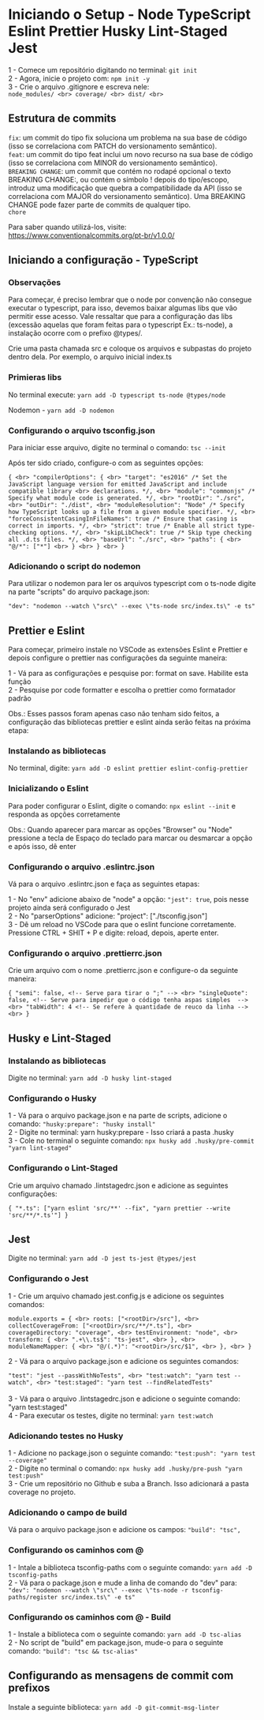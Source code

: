 # Iniciando o Setup - Node TypeScript Eslint Prettier Husky Lint-Staged Jest

1 - Comece um repositório digitando no terminal: `git init` <br>
2 - Agora, inicie o projeto com: `npm init -y` <br> 
3 - Crie o arquivo .gitignore e escreva nele: <br>
`
node_modules/ <br>
coverage/ <br>
dist/ <br>
`

## Estrutura de commits

`fix`: um commit do tipo fix soluciona um problema na sua base de código (isso se correlaciona com PATCH do versionamento semântico). <br>
`feat`: um commit do tipo feat inclui um novo recurso na sua base de código (isso se correlaciona com MINOR do versionamento semântico). <br>
`BREAKING CHANGE`: um commit que contém no rodapé opcional o texto BREAKING CHANGE:, ou contém o símbolo ! depois do tipo/escopo, introduz uma modificação que quebra a compatibilidade da API (isso se correlaciona com MAJOR do versionamento semântico). Uma BREAKING CHANGE pode fazer parte de commits de qualquer tipo. <br>
`chore`

Para saber quando utilizá-los, visite: https://www.conventionalcommits.org/pt-br/v1.0.0/

## Iniciando a configuração - TypeScript

### Observações

Para começar, é preciso lembrar que o node por convenção não consegue executar o typescript, para isso, devemos baixar algumas libs que vão permitir esse acesso. Vale ressaltar que para a configuração das libs (excessão aquelas que foram feitas para o typescript Ex.: ts-node), a instalação ocorre com o prefixo @types/. <br>

Crie uma pasta chamada src e coloque os arquivos e subpastas do projeto dentro dela. Por exemplo, o arquivo inicial index.ts

### Primieras libs

No terminal execute: `yarn add -D typescript ts-node @types/node` <br>

Nodemon - `yarn add -D nodemon` <br>

### Configurando o arquivo tsconfig.json 

Para iniciar esse arquivo, digite no terminal o comando: `tsc --init` <br>

Após ter sido criado, configure-o com as seguintes opções: <br>

`{ <br>
  "compilerOptions": { <br>
    "target": "es2016" /* Set the JavaScript language version for emitted JavaScript and include compatible library <br> declarations. */, <br>
    "module": "commonjs" /* Specify what module code is generated. */, <br>
    "rootDir": "./src", <br>
    "outDir": "./dist", <br>
    "moduleResolution": "Node" /* Specify how TypeScript looks up a file from a given module specifier. */, <br>
    "forceConsistentCasingInFileNames": true /* Ensure that casing is correct in imports. */, <br>
    "strict": true /* Enable all strict type-checking options. */, <br>
    "skipLibCheck": true /* Skip type checking all .d.ts files. */, <br>
    "baseUrl": "./src", <br>
    "paths": { <br>
      "@/*": ["*"] <br>
    } <br>
  } <br>
}`

### Adicionando o script do nodemon

Para utilizar o nodemon para ler os arquivos typescript com o ts-node digite na parte "scripts" do arquivo package.json: <br> 

`"dev": "nodemon --watch \"src\" --exec \"ts-node src/index.ts\" -e ts"`

## Prettier e Eslint

Para começar, primeiro instale no VSCode as extensões Eslint e Prettier e depois configure o prettier nas configurações da seguinte maneira: <br>

1 - Vá para as configurações e pesquise por: format on save. Habilite esta função <br>
2 - Pesquise por code formatter e escolha o prettier como formatador padrão <br>

Obs.: Esses passos foram apenas caso não tenham sido feitos, a configuração das bibliotecas prettier e eslint ainda serão feitas na próxima etapa:

### Instalando as bibliotecas

No terminal, digite: `yarn add -D eslint prettier eslint-config-prettier`

### Inicializando o Eslint

Para poder configurar o Eslint, digite o comando: `npx eslint --init` e responda as opções corretamente <br>

Obs.: Quando aparecer para marcar as opções "Browser" ou "Node" pressione a tecla de Espaço do teclado para marcar ou desmarcar a opção e após isso, dê enter

### Configurando o arquivo .eslintrc.json

Vá para o arquivo .eslintrc.json e faça as seguintes etapas: <br>

1 - No "env" adicione abaixo de "node" a opção: `"jest": true`, pois nesse projeto ainda será configurado o Jest <br>
2 - No "parserOptions" adicione: "project": ["./tsconfig.json"] <br>
3 - Dê um reload no VSCode para que o eslint funcione corretamente. Pressione CTRL + SHIT + P e digite: reload, depois, aperte enter.

### Configurando o arquivo .prettierrc.json

Crie um arquivo com o nome .prettierrc.json e configure-o da seguinte maneira: <br>

`{
    "semi": false, <!-- Serve para tirar o ";" --> <br>
    "singleQuote": false, <!-- Serve para impedir que o código tenha aspas simples  --> <br>
    "tabWidth": 4 <!-- Se refere à quantidade de reuco da linha --> <br>
}`

## Husky e Lint-Staged

### Instalando as bibliotecas

Digite no terminal: `yarn add -D husky lint-staged`

### Configurando o Husky

1 - Vá para o arquivo package.json e na parte de scripts, adicione o comando: `"husky:prepare": "husky install"` <br>
2 - Digite no terminal: yarn husky:prepare - Isso criará a pasta .husky <br>
3 - Cole no terminal o seguinte comando: `npx husky add .husky/pre-commit "yarn lint-staged"`

### Configurando o Lint-Staged

Crie um arquivo chamado .lintstagedrc.json e adicione as seguintes configurações: <br>

`{
  "*.ts": ["yarn eslint 'src/**' --fix", "yarn prettier --write 'src/**/*.ts'"]
}`

## Jest

Digite no terminal: `yarn add -D jest ts-jest @types/jest`

### Configurando o Jest

1 - Crie um arquivo chamado jest.config.js e adicione os seguintes comandos: <br>

`module.exports = { <br>
  roots: ["<rootDir>/src"], <br>
  collectCoverageFrom: ["<rootDir>/src/**/*.ts"], <br>
  coverageDirectory: "coverage", <br>
  testEnvironment: "node", <br>
  transform: { <br>
    ".+\\.ts$": "ts-jest", <br>
  }, <br>
  moduleNameMapper: { <br>
    "@/(.*)": "<rootDir>/src/$1", <br>
  }, <br>
}` <br>

2 - Vá para o arquivo package.json e adicione os seguintes comandos:  <br>

`
  "test": "jest --passWithNoTests", <br>
  "test:watch": "yarn test --watch", <br>
  "test:staged": "yarn test --findRelatedTests"
`
<br> <br>
3 - Vá para o arquivo .lintstagedrc.json e adicione o seguinte comando: "yarn test:staged" <br>
4 - Para executar os testes, digite no terminal: `yarn test:watch` <br>

### Adicionando testes no Husky

1 - Adicione no package.json o seguinte comando: `"test:push": "yarn test --coverage"` <br>
2 - Digite no terminal o comando: `npx husky add .husky/pre-push "yarn test:push"` <br>
3 - Crie um repositório no Github e suba a Branch. Isso adicionará a pasta coverage no projeto.

### Adicionando o campo de build

Vá para o arquivo package.json e adicione os campos: `"build": "tsc",`

### Configurando os caminhos com @

1 - Intale a biblioteca tsconfig-paths com o seguinte comando: `yarn add -D tsconfig-paths` <br>
2 - Vá para o package.json e mude a linha de comando do "dev" para: `"dev": "nodemon --watch \"src\" --exec \"ts-node -r tsconfig-paths/register src/index.ts\" -e ts"` 

### Configurando os caminhos com @ - Build

1 - Instale a biblioteca com o seguinte comando: `yarn add -D tsc-alias` <br>
2 - No script de "build" em package.json, mude-o para o seguinte comando: `"build": "tsc && tsc-alias"`

## Configurando as mensagens de commit com prefixos

Instale a seguinte biblioteca: `yarn add -D git-commit-msg-linter`
